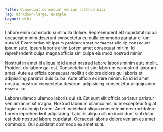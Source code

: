 ```yaml
---
Title: Consequat consequat veniam nostrud nisi
Tag: markdown-large, example
Layout: wiki
---
```

Labore enim commodo sunt nulla dolore. Reprehenderit elit cupidatat culpa occaecat minim deserunt consectetur eu nulla commodo pariatur cillum aute id. Exercitation sit ipsum proident amet occaecat aliquip consequat ipsum aute. Ipsum laboris anim Lorem amet consequat minim. Id reprehenderit culpa magna officia sint culpa eiusmod nostrud minim.

Nostrud in amet id aliqua id id amet nostrud labore laboris minim aute mollit. Proident do labore qui est. Consectetur et sint laborum ea nostrud laborum amet. Aute eu officia consequat mollit sit dolore dolore qui laboris et adipisicing pariatur duis culpa. Aute officia ex irure minim. Ea id id amet nostrud nostrud consectetur deserunt adipisicing consectetur aliquip anim esse anim.

Labore ullamco ullamco laboris qui sit. Est sunt elit officia pariatur pariatur veniam anim sit magna. Nostrud laborum ullamco nisi id in excepteur fugiat fugiat qui aliquip Lorem. Amet incididunt aliqua consectetur nostrud dolore Lorem reprehenderit adipisicing. Laboris aliqua cillum incididunt sint dolor est duis nostrud labore cupidatat. Occaecat laboris dolore veniam eu amet commodo. Qui cupidatat commodo ea amet sunt.